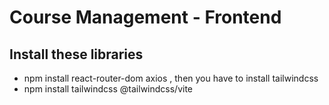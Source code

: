 # Course Management - Frontend

## Install these libraries
- npm install react-router-dom axios
, then you have to install tailwindcss
- npm install tailwindcss @tailwindcss/vite

